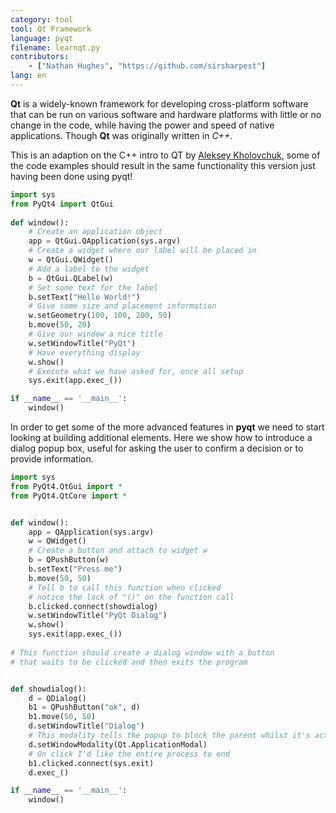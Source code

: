 ```yaml
---
category: tool
tool: Qt Framework
language: pyqt
filename: learnqt.py
contributors:
    - ["Nathan Hughes", "https://github.com/sirsharpest"]
lang: en
---
```


**Qt** is a widely-known framework for developing cross-platform software that can be run on various software and hardware platforms with little or no change in the code, while having the power and speed of native applications. Though **Qt** was originally written in *C++*.


This is an adaption on the C++ intro to QT by [Aleksey Kholovchuk](https://github.com/vortexxx192
), some of the code examples should result in the same functionality
this version just having been done using pyqt! 

```Python
import sys
from PyQt4 import QtGui
	
def window():
	# Create an application object 
    app = QtGui.QApplication(sys.argv)
	# Create a widget where our label will be placed in
    w = QtGui.QWidget()
	# Add a label to the widget 
    b = QtGui.QLabel(w)
	# Set some text for the label 
    b.setText("Hello World!")
	# Give some size and placement information 
    w.setGeometry(100, 100, 200, 50)
    b.move(50, 20)
	# Give our window a nice title 
    w.setWindowTitle("PyQt")
	# Have everything display
    w.show()
	# Execute what we have asked for, once all setup
    sys.exit(app.exec_())

if __name__ == '__main__':
    window()

```

In order to get some of the more advanced features in **pyqt** we need to start looking at building additional elements. 
Here we show how to introduce a dialog popup box, useful for asking the user to confirm a decision or to provide information.

```Python 
import sys
from PyQt4.QtGui import *
from PyQt4.QtCore import *


def window():
    app = QApplication(sys.argv)
    w = QWidget()
    # Create a button and attach to widget w
    b = QPushButton(w)
    b.setText("Press me")
    b.move(50, 50)
    # Tell b to call this function when clicked
    # notice the lack of "()" on the function call
    b.clicked.connect(showdialog)
    w.setWindowTitle("PyQt Dialog")
    w.show()
    sys.exit(app.exec_())
	
# This function should create a dialog window with a button
# that waits to be clicked and then exits the program


def showdialog():
    d = QDialog()
    b1 = QPushButton("ok", d)
    b1.move(50, 50)
    d.setWindowTitle("Dialog")
    # This modality tells the popup to block the parent whilst it's active
    d.setWindowModality(Qt.ApplicationModal)
    # On click I'd like the entire process to end
    b1.clicked.connect(sys.exit)
    d.exec_()

if __name__ == '__main__':
    window()
```
